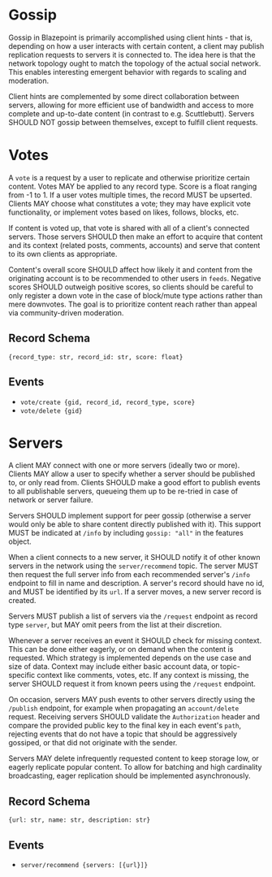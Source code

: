 # Gossip

Gossip in Blazepoint is primarily accomplished using client hints - that is, depending on how a user interacts with certain content, a client may publish replication requests to servers it is connected to. The idea here is that the network topology ought to match the topology of the actual social network. This enables interesting emergent behavior with regards to scaling and moderation.

Client hints are complemented by some direct collaboration between servers, allowing for more efficient use of bandwidth and access to more complete and up-to-date content (in contrast to e.g. Scuttlebutt). Servers SHOULD NOT gossip between themselves, except to fulfill client requests.

# Votes

A `vote` is a request by a user to replicate and otherwise prioritize certain content. Votes MAY be applied to any record type. Score is a float ranging from -1 to 1. If a user votes multiple times, the record MUST be upserted. Clients MAY choose what constitutes a vote; they may have explicit vote functionality, or implement votes based on likes, follows, blocks, etc.

If content is voted up, that vote is shared with all of a client's connected servers. Those servers SHOULD then make an effort to acquire that content and its context (related posts, comments, accounts) and serve that content to its own clients as appropriate.

Content's overall score SHOULD affect how likely it and content from the originating account is to be recommended to other users in `feeds`. Negative scores SHOULD outweigh positive scores, so clients should be careful to only register a down vote in the case of block/mute type actions rather than mere downvotes. The goal is to prioritize content reach rather than appeal via community-driven moderation.

## Record Schema

`{record_type: str, record_id: str, score: float}`

## Events

- `vote/create {gid, record_id, record_type, score}`
- `vote/delete {gid}`

# Servers

A client MAY connect with one or more servers (ideally two or more). Clients MAY allow a user to specify whether a server should be published to, or only read from. Clients SHOULD make a good effort to publish events to all publishable servers, queueing them up to be re-tried in case of network or server failure.

Servers SHOULD implement support for peer gossip (otherwise a server would only be able to share content directly published with it). This support MUST be indicated at `/info` by including `gossip: "all"` in the features object.

When a client connects to a new server, it SHOULD notify it of other known servers in the network using the `server/recommend` topic. The server MUST then request the full server info from each recommended server's `/info` endpoint to fill in name and description. A server's record should have no id, and MUST be identified by its `url`. If a server moves, a new server record is created.

Servers MUST publish a list of servers via the `/request` endpoint as record type `server`, but MAY omit peers from the list at their discretion.

Whenever a server receives an event it SHOULD check for missing context. This can be done either eagerly, or on demand when the content is requested. Which strategy is implemented depends on the use case and size of data. Context may include either basic account data, or topic-specific context like comments, votes, etc. If any context is missing, the server SHOULD request it from known peers using the `/request` endpoint.

On occasion, servers MAY push events to other servers directly using the `/publish` endpoint, for example when propagating an `account/delete` request. Receiving servers SHOULD validate the `Authorization` header and compare the provided public key to the final key in each event's `path`, rejecting events that do not have a topic that should be aggressively gossiped, or that did not originate with the sender.

Servers MAY delete infrequently requested content to keep storage low, or eagerly replicate popular content. To allow for batching and high cardinality broadcasting, eager replication should be implemented asynchronously.

## Record Schema

`{url: str, name: str, description: str}`

## Events

- `server/recommend {servers: [{url}]}`
